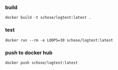 ### build

```
docker build -t schose/logtest:latest .
```

### test

```
docker run --rm -e LOOPS=30 schose/logtest:latest
```

### push to docker hub

```
docker push schose/logtest:latest
```